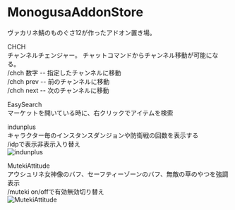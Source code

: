 # MonogusaAddonStore
ヴァカリネ鯖のものぐさ12が作ったアドオン置き場。  

CHCH  
チャンネルチェンジャー。 チャットコマンドからチャンネル移動が可能になる。  
/chch 数字 -- 指定したチャンネルに移動  
/chch prev -- 前のチャンネルに移動  
/chch next -- 次のチャンネルに移動  
  
EasySearch  
マーケットを開いている時に、右クリックでアイテムを検索  
 
indunplus  
キャラクター毎のインスタンスダンジョンや防衛戦の回数を表示する  
/idpで表示非表示入り替え  
![indunplus](http://i.imgur.com/mAWAEWB.jpg "こんな感じ")
  
MutekiAttitude  
アウシュリネ女神像のバフ、セーフティーゾーンのバフ、無敵の草のやつを強調表示  
/muteki on/offで有効無効切り替え  
![MutekiAttitude](http://i.imgur.com/Prn8GMW.jpg "こんな感じ")

